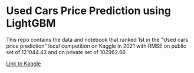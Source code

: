 # Used Cars Price Prediction using LightGBM

This repo contains the data and notebook that ranked 1st in the "Used cars price prediction" local competition on Kaggle in 2021 with RMSE on public set of 121044.43 and on private set of 102962.66

[Link to Kaggle](https://www.kaggle.com/c/dseb61-data-preparation)

